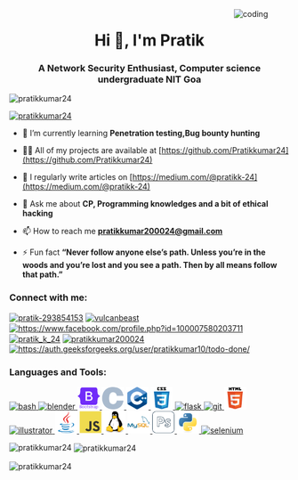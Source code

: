 <img align="right" alt="coding" width="100" src="https://media.giphy.com/media/USV0ym3bVWQJJmNu3N/giphy.gif">
<h1 align="center">Hi 👋, I'm Pratik</h1>
<h3 align="center">A Network Security Enthusiast, Computer science undergraduate NIT Goa</h3>

<p align="left"> <img src="https://komarev.com/ghpvc/?username=pratikkumar24&label=Profile%20views&color=0e75b6&style=flat" alt="pratikkumar24" /> </p>

<p align="left"> <a href="https://github.com/ryo-ma/github-profile-trophy"><img src="https://github-profile-trophy.vercel.app/?username=pratikkumar24" alt="pratikkumar24" /></a> </p>

- 🌱 I’m currently learning **Penetration testing,Bug bounty hunting**

- 👨‍💻 All of my projects are available at [https://github.com/Pratikkumar24](https://github.com/Pratikkumar24)

- 📝 I regularly write articles on [https://medium.com/@pratikk-24](https://medium.com/@pratikk-24)

- 💬 Ask me about **CP, Programming knowledges and a bit of ethical hacking**

- 📫 How to reach me **pratikkumar200024@gmail.com**

- ⚡ Fun fact **“Never follow anyone else’s path. Unless you’re in the woods and you’re lost and you see a path. Then by all means follow that path.”**

<h3 align="left">Connect with me:</h3>
<p align="left">
<a href="https://linkedin.com/in/pratik-293854153" target="blank"><img align="center" src="https://cdn.jsdelivr.net/npm/simple-icons@3.0.1/icons/linkedin.svg" alt="pratik-293854153" height="30" width="40" /></a>
<a href="https://stackoverflow.com/users/vulcanbeast" target="blank"><img align="center" src="https://cdn.jsdelivr.net/npm/simple-icons@3.0.1/icons/stackoverflow.svg" alt="vulcanbeast" height="30" width="40" /></a>
<a href="https://fb.com/https://www.facebook.com/profile.php?id=100007580203711" target="blank"><img align="center" src="https://cdn.jsdelivr.net/npm/simple-icons@3.0.1/icons/facebook.svg" alt="https://www.facebook.com/profile.php?id=100007580203711" height="30" width="40" /></a>
<a href="https://instagram.com/pratik_k_24" target="blank"><img align="center" src="https://cdn.jsdelivr.net/npm/simple-icons@3.0.1/icons/instagram.svg" alt="pratik_k_24" height="30" width="40" /></a>
<a href="https://www.leetcode.com/pratikkumar200024" target="blank"><img align="center" src="https://cdn.jsdelivr.net/npm/simple-icons@3.0.1/icons/leetcode.svg" alt="pratikkumar200024" height="30" width="40" /></a>
<a href="https://auth.geeksforgeeks.org/user/https://auth.geeksforgeeks.org/user/pratikkumar10/todo-done/" target="blank"><img align="center" src="https://cdn.jsdelivr.net/npm/simple-icons@3.0.1/icons/geeksforgeeks.svg" alt="https://auth.geeksforgeeks.org/user/pratikkumar10/todo-done/" height="30" width="40" /></a>
</p>

<h3 align="left">Languages and Tools:</h3>
<p align="left"> <a href="https://www.gnu.org/software/bash/" target="_blank"> <img src="https://www.vectorlogo.zone/logos/gnu_bash/gnu_bash-icon.svg" alt="bash" width="40" height="40"/> </a> <a href="https://www.blender.org/" target="_blank"> <img src="https://download.blender.org/branding/community/blender_community_badge_white.svg" alt="blender" width="40" height="40"/> </a> <a href="https://getbootstrap.com" target="_blank"> <img src="https://raw.githubusercontent.com/devicons/devicon/master/icons/bootstrap/bootstrap-plain-wordmark.svg" alt="bootstrap" width="40" height="40"/> </a> <a href="https://www.cprogramming.com/" target="_blank"> <img src="https://raw.githubusercontent.com/devicons/devicon/master/icons/c/c-original.svg" alt="c" width="40" height="40"/> </a> <a href="https://www.w3schools.com/cpp/" target="_blank"> <img src="https://raw.githubusercontent.com/devicons/devicon/master/icons/cplusplus/cplusplus-original.svg" alt="cplusplus" width="40" height="40"/> </a> <a href="https://www.w3schools.com/css/" target="_blank"> <img src="https://raw.githubusercontent.com/devicons/devicon/master/icons/css3/css3-original-wordmark.svg" alt="css3" width="40" height="40"/> </a> <a href="https://flask.palletsprojects.com/" target="_blank"> <img src="https://www.vectorlogo.zone/logos/pocoo_flask/pocoo_flask-icon.svg" alt="flask" width="40" height="40"/> </a> <a href="https://git-scm.com/" target="_blank"> <img src="https://www.vectorlogo.zone/logos/git-scm/git-scm-icon.svg" alt="git" width="40" height="40"/> </a> <a href="https://www.w3.org/html/" target="_blank"> <img src="https://raw.githubusercontent.com/devicons/devicon/master/icons/html5/html5-original-wordmark.svg" alt="html5" width="40" height="40"/> </a> <a href="https://www.adobe.com/in/products/illustrator.html" target="_blank"> <img src="https://www.vectorlogo.zone/logos/adobe_illustrator/adobe_illustrator-icon.svg" alt="illustrator" width="40" height="40"/> </a> <a href="https://www.java.com" target="_blank"> <img src="https://raw.githubusercontent.com/devicons/devicon/master/icons/java/java-original.svg" alt="java" width="40" height="40"/> </a> <a href="https://developer.mozilla.org/en-US/docs/Web/JavaScript" target="_blank"> <img src="https://raw.githubusercontent.com/devicons/devicon/master/icons/javascript/javascript-original.svg" alt="javascript" width="40" height="40"/> </a> <a href="https://www.linux.org/" target="_blank"> <img src="https://raw.githubusercontent.com/devicons/devicon/master/icons/linux/linux-original.svg" alt="linux" width="40" height="40"/> </a> <a href="https://www.mysql.com/" target="_blank"> <img src="https://raw.githubusercontent.com/devicons/devicon/master/icons/mysql/mysql-original-wordmark.svg" alt="mysql" width="40" height="40"/> </a> <a href="https://www.photoshop.com/en" target="_blank"> <img src="https://raw.githubusercontent.com/devicons/devicon/master/icons/photoshop/photoshop-line.svg" alt="photoshop" width="40" height="40"/> </a> <a href="https://www.python.org" target="_blank"> <img src="https://raw.githubusercontent.com/devicons/devicon/master/icons/python/python-original.svg" alt="python" width="40" height="40"/> </a> <a href="https://www.selenium.dev" target="_blank"> <img src="https://raw.githubusercontent.com/detain/svg-logos/780f25886640cef088af994181646db2f6b1a3f8/svg/selenium-logo.svg" alt="selenium" width="40" height="40"/> </a> </p>

<p><img align="left" src="https://github-readme-stats.vercel.app/api/top-langs?username=pratikkumar24&show_icons=true&locale=en&layout=compact" alt="pratikkumar24" /></p>

<p>&nbsp;<img align="center" src="https://github-readme-stats.vercel.app/api?username=pratikkumar24&show_icons=true&locale=en" alt="pratikkumar24" /></p>

<p><img align="center" src="https://github-readme-streak-stats.herokuapp.com/?user=pratikkumar24&" alt="pratikkumar24" /></p>
